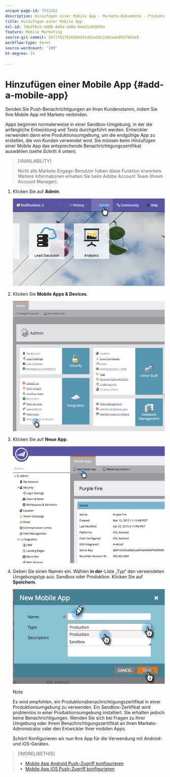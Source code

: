 ```yaml
---
unique-page-id: 7512252
description: Hinzufügen einer Mobile App - Marketo-Dokumente - Produktdokumentation
title: Hinzufügen einer Mobile App
exl-id: 79edf8cb-4d8b-440a-aa8a-6ead1a93b95a
feature: Mobile Marketing
source-git-commit: 2671f81f62658447e4b2a3dc2e02a4e0927443e8
workflow-type: tm+mt
source-wordcount: '199'
ht-degree: 1%

---
```


# Hinzufügen einer Mobile App {#add-a-mobile-app}

Senden Sie Push-Benachrichtigungen an Ihren Kundenstamm, indem Sie Ihre Mobile App mit Marketo verbinden.

Apps beginnen normalerweise in einer Sandbox-Umgebung, in der die anfängliche Entwicklung und Tests durchgeführt werden. Entwickler verwenden dann eine Produktionsumgebung, um die endgültige App zu erstellen, die von Kunden verwendet wird. Sie müssen beim Hinzufügen einer Mobile App das entsprechende Benachrichtigungszertifikat auswählen (siehe Schritt 4 unten).

>[!AVAILABILITY]
>
>
>Nicht alle Marketo Engage-Benutzer haben diese Funktion erworben. Weitere Informationen erhalten Sie beim Adobe Account Team (Ihrem Account Manager).

1. Klicken Sie auf **Admin**.

   ![](assets/image2015-4-22-16-3a12-3a32.png)

1. Klicken Sie **Mobile Apps &amp; Devices**.

   ![](assets/image2016-1-12-15-3a42-3a30.png)

1. Klicken Sie auf **Neue App**.

   ![](assets/image2015-4-22-16-3a17-3a15.png)

1. Geben Sie einen Namen ein. Wählen **in der**-Liste „Typ“ den verwendeten Umgebungstyp aus: Sandbox oder Produktion. Klicken Sie auf **Speichern**.

   ![](assets/image2015-11-18-15-3a52-3a15.png)

   >[!NOTE]
   >
   >Es wird empfohlen, ein Produktionsbenachrichtigungszertifikat in einer Produktionsumgebung zu verwenden. Ein Sandbox-Zertifikat wird problemlos in einer Produktionsumgebung installiert. Sie erhalten jedoch keine Benachrichtigungen. Wenden Sie sich bei Fragen zu Ihrer Umgebung oder Ihrem Benachrichtigungszertifikat an Ihren Marketo-Administrator oder den Entwickler Ihrer mobilen Apps.

   Schön! Konfigurieren wir nun Ihre App für die Verwendung mit Android- und iOS-Geräten.

>[!MORELIKETHIS]
>
>* [Mobile App Android Push-Zugriff konfigurieren](/help/marketo/product-docs/mobile-marketing/admin/configure-mobile-app-android-push-access.md)
>* [Mobile App iOS Push-Zugriff konfigurieren](/help/marketo/product-docs/mobile-marketing/admin/configure-mobile-app-ios-push-access.md)
